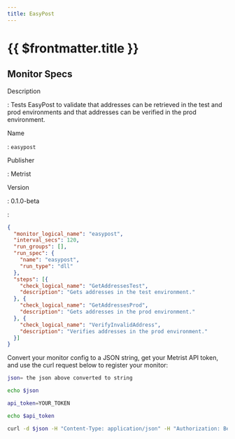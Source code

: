 ```yaml
---
title: EasyPost
---
```


# {{ $frontmatter.title }}

## Monitor Specs

Description

: Tests EasyPost to validate that addresses can be retrieved in the test and prod environments and that addresses can be verified in the prod environment.

Name

: `easypost`

Publisher

: Metrist

Version

: 0.1.0-beta

: &nbsp;


<!--@include: /parts/_1.md-->


<!--@include: /parts/_2.md-->


<!--@include: /parts/_3.md-->





<!--@include: /parts/_4.md-->


```json
{
  "monitor_logical_name": "easypost",
  "interval_secs": 120,
  "run_groups": [],
  "run_spec": {
    "name": "easypost",
    "run_type": "dll"
  },
  "steps": [{
    "check_logical_name": "GetAddressesTest",
    "description": "Gets addresses in the test environment."
  }, {
    "check_logical_name": "GetAddressesProd",
    "description": "Gets addresses in the prod environment."
  }, {
    "check_logical_name": "VerifyInvalidAddress",
    "description": "Verifies addresses in the prod environment."
  }]
}
```




Convert your monitor config to a JSON string, get your Metrist API token, and use the curl request below to register your monitor:

```sh
json= the json above converted to string

echo $json

api_token=YOUR_TOKEN

echo $api_token

curl -d $json -H "Content-Type: application/json" -H "Authorization: Bearer $api_token" 'https://app.metrist.io/api/v0/monitor-config'

```

<!--@include: /parts/tips_api.md-->


<!--@include: /parts/_5.md-->


<!--@include: /parts/result.md-->